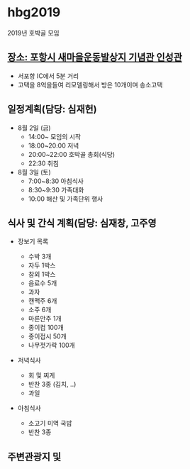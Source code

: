 # hbg2019
2019년 호박골 모임

## [장소: 포항시 새마을운동발상지 기념관 인성관](http://insung.pohang.go.kr/insung/intro/purpose.html)
* 서포항 IC에서 5분 거리
* 고택을 8억을들여 리모델링해서 방은 10개이며 송소고택

## 일정계획(담당: 심재헌)
* 8월 2일 (금)
  * 14:00~ 모임의 시작
  * 18:00~20:00 저녁
  * 20:00~22:00 호박골 총회(식당)
  * 22:30 취침
* 8월 3일 (토)
  * 7:00~8:30 아침식사
  * 8:30~9:30 가족대화
  * 10:00 해산 및 가족단위 행사
  
## 식사 및 간식 계획(담당: 심재창, 고주영
* 장보기 목록
  * 수박 3개
  * 자두 1박스
  * 참외 1박스
  * 음료수 5개
  * 과자
  * 캔맥주 6개
  * 소주   6개
  * 마른안주 1개
  * 종이컵 100개
  * 종이접시 50개
  * 나무젓가락 100개
  
* 저녁식사
  * 회 및 찌게
  * 반찬 3종 (김치, ..)
  * 과일

* 아침식사
  * 소고기 미역 국밥
  * 반찬 3종
  
## 주변관광지 및   

